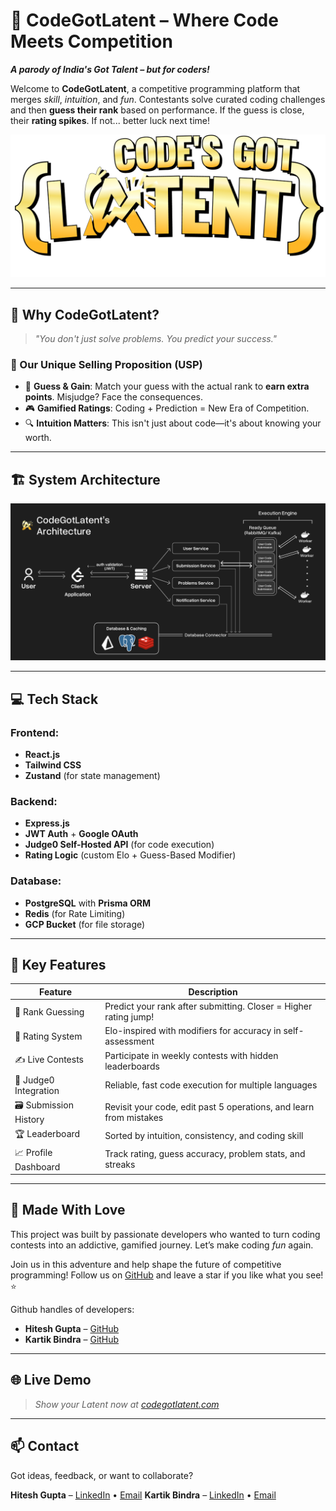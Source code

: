 # 🚀 CodeGotLatent – Where Code Meets Competition

***A parody of India's Got Talent – but for coders!***

Welcome to **CodeGotLatent**, a competitive programming platform that merges *skill*, *intuition*, and *fun*. Contestants solve curated coding challenges and then **guess their rank** based on performance. If the guess is close, their **rating spikes**. If not... better luck next time!

![CodeGotLatent Logo](codegotlatent_logo.png)

---

## 🎯 Why CodeGotLatent?

> *"You don't just solve problems. You *predict* your success."*

### 🧠 Our Unique Selling Proposition (USP)

* 🔮 **Guess & Gain**: Match your guess with the actual rank to **earn extra points**. Misjudge? Face the consequences.
* 🎮 **Gamified Ratings**: Coding + Prediction = New Era of Competition.
* 🔍 **Intuition Matters**: This isn't just about code—it's about knowing your worth.

---

## 🏗️ System Architecture

![System Architecture](CGLArchitecture2.png)

---

## 💻 Tech Stack

### Frontend:

* **React.js**
* **Tailwind CSS**
* **Zustand** (for state management)

### Backend:

* **Express.js**
* **JWT Auth** + **Google OAuth**
* **Judge0 Self-Hosted API** (for code execution)
* **Rating Logic** (custom Elo + Guess-Based Modifier)

### Database:

* **PostgreSQL** with **Prisma ORM**
* **Redis** (for Rate Limiting)
* **GCP Bucket** (for file storage)

---

## 🧩 Key Features

| Feature                | Description                                                        |
| ---------------------- | ------------------------------------------------------------------ |
| 🎯 Rank Guessing       | Predict your rank after submitting. Closer = Higher rating jump!   |
| 🧠 Rating System       | Elo-inspired with modifiers for accuracy in self-assessment        |
| ✍️ Live Contests       | Participate in weekly contests with hidden leaderboards            |
| 🧪 Judge0 Integration  | Reliable, fast code execution for multiple languages               |
| 🗃️ Submission History | Revisit your code, edit past 5 operations, and learn from mistakes |
| 🏆 Leaderboard         | Sorted by intuition, consistency, and coding skill                 |
| 📈 Profile Dashboard   | Track rating, guess accuracy, problem stats, and streaks           |


---

## 🙌 Made With Love

This project was built by passionate developers who wanted to turn coding contests into an addictive, gamified journey.
Let’s make coding *fun* again.

Join us in this adventure and help shape the future of competitive programming!
Follow us on [GitHub](https://github.com/yourusername/codegotlatent) and leave a star if you like what you see! ⭐

Github handles of developers:
- **Hitesh Gupta** – [GitHub](https://github.com/hitg010)
- **Kartik Bindra** – [GitHub](https://github.com/kartikbindra)

---

## 🌐 Live Demo

> *Show your Latent now at [codegotlatent.com](https://codegotlatent.com)*

---

## 📫 Contact

Got ideas, feedback, or want to collaborate?

**Hitesh Gupta** – [LinkedIn](https://linkedin.com/in/hiteshgupta201105) • [Email](mailto:guptahitesh201105@gmail.com)
**Kartik Bindra** – [LinkedIn](https://linkedin.com/in/kartikbindra) • [Email](mailto:bindrakartik64@gmail.com)
